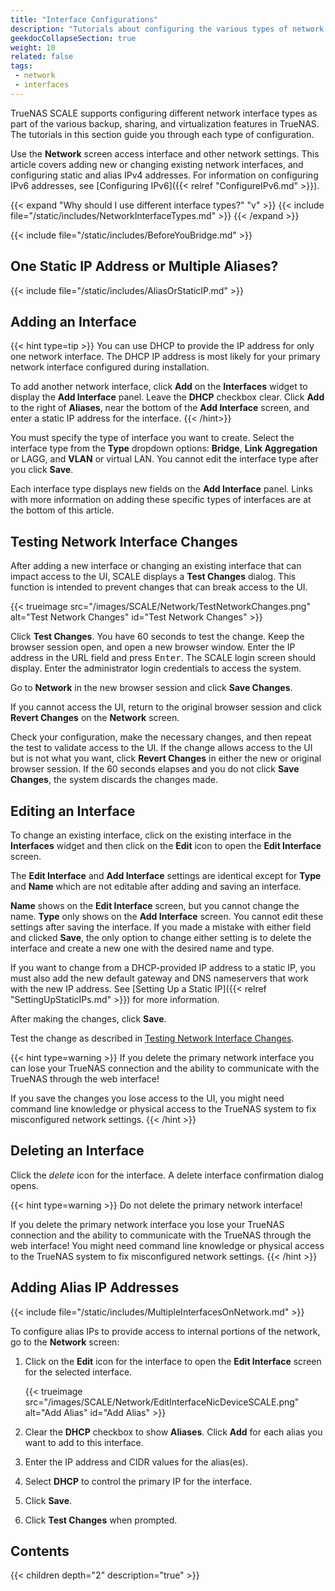 ```yaml
---
title: "Interface Configurations"
description: "Tutorials about configuring the various types of network interfaces available in TrueNAS SCALE."
geekdocCollapseSection: true
weight: 10
related: false
tags:
 - network
 - interfaces
---
```


TrueNAS SCALE supports configuring different network interface types as part of the various backup, sharing, and virtualization features in TrueNAS.
The tutorials in this section guide you through each type of configuration.

Use the **Network** screen access interface and other network settings.
This article covers adding new or changing existing network interfaces, and configuring static and alias IPv4 addresses.
For information on configuring IPv6 addresses, see [Configuring IPv6]({{< relref "ConfigureIPv6.md" >}}).

{{< expand "Why should I use different interface types?" "v" >}}
{{< include file="/static/includes/NetworkInterfaceTypes.md" >}}
{{< /expand >}}

{{< include file="/static/includes/BeforeYouBridge.md" >}}

## One Static IP Address or Multiple Aliases?

{{< include file="/static/includes/AliasOrStaticIP.md" >}}

## Adding an Interface
{{< hint type=tip >}}
You can use DHCP to provide the IP address for only one network interface. The DHCP IP address is most likely for your primary network interface configured during installation.

To add another network interface, click **Add** on the **Interfaces** widget to display the **Add Interface** panel.
Leave the **DHCP** checkbox clear.
Click **Add** to the right of **Aliases**, near the bottom of the **Add Interface** screen, and enter a static IP address for the interface.
{{< /hint>}}

You must specify the type of interface you want to create.
Select the interface type from the **Type** dropdown options: **Bridge**, **Link Aggregation** or LAGG, and **VLAN** or virtual LAN.
You cannot edit the interface type after you click **Save**.

Each interface type displays new fields on the **Add Interface** panel.
Links with more information on adding these specific types of interfaces are at the bottom of this article.

## Testing Network Interface Changes
After adding a new interface or changing an existing interface that can impact access to the UI, SCALE displays a **Test Changes** dialog.
This function is intended to prevent changes that can break access to the UI.

{{< trueimage src="/images/SCALE/Network/TestNetworkChanges.png" alt="Test Network Changes" id="Test Network Changes" >}}

Click **Test Changes**. You have 60 seconds to test the change. Keep the browser session open, and open a new browser window.
Enter the IP address in the URL field and press <kbd>Enter</kbd>.
The SCALE login screen should display. Enter the administrator login credentials to access the system.

Go to **Network** in the new browser session and click **Save Changes**.

If you cannot access the UI, return to the original browser session and click **Revert Changes** on the **Network** screen.

Check your configuration, make the necessary changes, and then repeat the test to validate access to the UI.
If the change allows access to the UI but is not what you want, click **Revert Changes** in either the new or original browser session.
If the 60 seconds elapses and you do not click **Save Changes**, the system discards the changes made.

## Editing an Interface
To change an existing interface, click on the existing interface in the **Interfaces** widget and then click on the **Edit** icon to open the **Edit Interface** screen.

The **Edit Interface** and **Add Interface** settings are identical except for **Type** and **Name** which are not editable after adding and saving an interface.

**Name** shows on the **Edit Interface** screen, but you cannot change the name.
**Type** only shows on the **Add Interface** screen. You cannot edit these settings after saving the interface.
If you made a mistake with either field and clicked **Save**, the only option to change either setting is to delete the interface and create a new one with the desired name and type.

If you want to change from a DHCP-provided IP address to a static IP, you must also add the new default gateway and DNS nameservers that work with the new IP address.
See [Setting Up a Static IP]({{< relref "SettingUpStaticIPs.md" >}}) for more information.

After making the changes, click **Save**.

Test the change as described in [Testing Network Interface Changes](#testing-network-interface-changes).

{{< hint type=warning >}}
If you delete the primary network interface you can lose your TrueNAS connection and the ability to communicate with the TrueNAS through the web interface!

If you save the changes you lose access to the UI, you might need command line knowledge or physical access to the TrueNAS system to fix misconfigured network settings.
{{< /hint >}}

## Deleting an Interface
Click the <i class="material-icons" aria-hidden="true" title="delete">delete</i> icon for the interface.
A delete interface confirmation dialog opens.

{{< hint type=warning >}}
Do not delete the primary network interface!

If you delete the primary network interface you lose your TrueNAS connection and the ability to communicate with the TrueNAS through the web interface!
You might need command line knowledge or physical access to the TrueNAS system to fix misconfigured network settings.
{{< /hint >}}

## Adding Alias IP Addresses
{{< include file="/static/includes/MultipleInterfacesOnNetwork.md" >}}

To configure alias IPs to provide access to internal portions of the network, go to the **Network** screen:

1. Click on the **Edit** icon for the interface to open the **Edit Interface** screen for the selected interface.

   {{< trueimage src="/images/SCALE/Network/EditInterfaceNicDeviceSCALE.png" alt="Add Alias" id="Add Alias" >}}

2. Clear the **DHCP** checkbox to show **Aliases**. Click **Add** for each alias you want to add to this interface.

3. Enter the IP address and CIDR values for the alias(es).

4. Select **DHCP** to control the primary IP for the interface.

5. Click **Save**.

6. Click **Test Changes** when prompted.

<div class="noprint">

## Contents

{{< children depth="2" description="true" >}}

</div>
